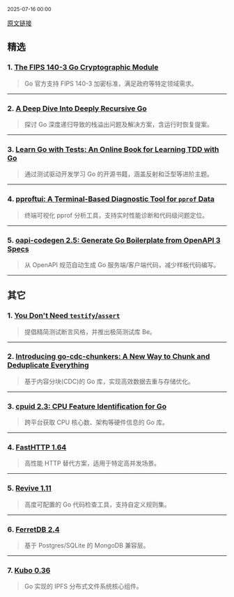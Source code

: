 <sub>2025-07-16 00:00</sub>


[原文链接](https://golangweekly.com/issues/562)


## 精选

### 1. [The FIPS 140-3 Go Cryptographic Module](https://go.dev)
> Go 官方支持 FIPS 140-3 加密标准，满足政府等特定领域需求。

---

### 2. [A Deep Dive Into Deeply Recursive Go](https://mattermost.com)
> 探讨 Go 深度递归导致的栈溢出问题及解决方案，含运行时恢复提案。

---

### 3. [Learn Go with Tests: An Online Book for Learning TDD with Go](https://quii.gitbook.io)
> 通过测试驱动开发学习 Go 的开源书籍，涵盖反射和泛型等进阶主题。

---

### 4. [pproftui: A Terminal-Based Diagnostic Tool for `pprof` Data](https://github.com)
> 终端可视化 pprof 分析工具，支持实时性能诊断和代码级问题定位。

---

### 5. [oapi-codegen 2.5: Generate Go Boilerplate from OpenAPI 3 Specs](https://github.com)
> 从 OpenAPI 规范自动生成 Go 服务端/客户端代码，减少样板代码编写。

---

## 其它

### 1. [You Don't Need `testify`/`assert`](https://antonz.org)
> 提倡精简测试断言风格，并推出极简测试库 Be。

---

### 2. [Introducing go-cdc-chunkers: A New Way to Chunk and Deduplicate Everything](https://plakar.io)
> 基于内容分块(CDC)的 Go 库，实现高效数据去重与存储优化。

---

### 3. [cpuid 2.3: CPU Feature Identification for Go](https://github.com)
> 跨平台获取 CPU 核心数、架构等硬件信息的 Go 库。

---

### 4. [FastHTTP 1.64](https://github.com)
> 高性能 HTTP 替代方案，适用于特定高并发场景。

---

### 5. [Revive 1.11](https://github.com)
> 高度可配置的 Go 代码检查工具，支持自定义规则集。

---

### 6. [FerretDB 2.4](https://github.com)
> 基于 Postgres/SQLite 的 MongoDB 兼容层。

---

### 7. [Kubo 0.36](https://github.com)
> Go 实现的 IPFS 分布式文件系统核心组件。
    